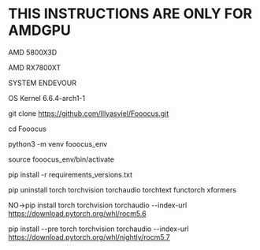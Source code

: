 # THIS INSTRUCTIONS ARE ONLY FOR AMDGPU


AMD 5800X3D


AMD RX7800XT


SYSTEM ENDEVOUR


OS Kernel 6.6.4-arch1-1


git clone https://github.com/lllyasviel/Fooocus.git


cd Fooocus


python3 -m venv fooocus_env


source fooocus_env/bin/activate


pip install -r requirements_versions.txt


pip uninstall torch torchvision torchaudio torchtext functorch xformers


NO->pip install torch torchvision torchaudio --index-url https://download.pytorch.org/whl/rocm5.6


pip install --pre torch torchvision torchaudio --index-url https://download.pytorch.org/whl/nightly/rocm5.7
